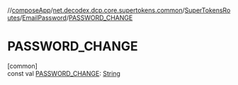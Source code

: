 //[composeApp](../../../../index.md)/[net.decodex.dcp.core.supertokens.common](../../index.md)/[SuperTokensRoutes](../index.md)/[EmailPassword](index.md)/[PASSWORD_CHANGE](-p-a-s-s-w-o-r-d_-c-h-a-n-g-e.md)

# PASSWORD_CHANGE

[common]\
const val [PASSWORD_CHANGE](-p-a-s-s-w-o-r-d_-c-h-a-n-g-e.md): [String](https://kotlinlang.org/api/latest/jvm/stdlib/kotlin/-string/index.html)
